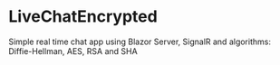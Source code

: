 # LiveChatEncrypted
Simple real time chat app using Blazor Server, SignalR and algorithms: Diffie-Hellman, AES, RSA and SHA
